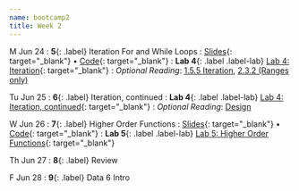```yaml
---
name: bootcamp2
title: Week 2
---
```


M Jun 24
: **5**{: .label} Iteration For and While Loops
  : 
[Slides](https://docs.google.com/presentation/d/1zcdRUVrOlzzpck3Oz8hgSEQhccOiNMarfkkPRkIJYZs/edit?usp=sharing){: target="_blank"} &#8226;
[Code](https://datahub.berkeley.edu/hub/user-redirect/git-pull?repo=https%3A%2F%2Fgithub.com%2Fdata-6-berkeley%2Fsu24-bootcamp&branch=main&urlpath=tree%2Fsu24-bootcamp%2Flecture%2Flec05%2Flec05.ipynb){: target="_blank"}
: **Lab 4**{: .label .label-lab} [Lab 4: Iteration](https://datahub.berkeley.edu/hub/user-redirect/git-pull?repo=https%3A%2F%2Fgithub.com%2Fdata-6-berkeley%2Fsu24-bootcamp&branch=main&urlpath=tree%2Fsu24-bootcamp%2Flab%2Flab04%2Flab04-iteration.ipynb){: target="_blank"}
: *Optional Reading*: [1.5.5 Iteration](http://composingprograms.com/pages/15-control.html#iteration), [2.3.2 (Ranges only)](http://composingprograms.com/pages/23-sequences.html#sequence-iteration)

Tu Jun 25
: **6**{: .label} Iteration, continued
: **Lab 4**{: .label .label-lab} [Lab 4: Iteration, continued](https://datahub.berkeley.edu/hub/user-redirect/git-pull?repo=https%3A%2F%2Fgithub.com%2Fdata-6-berkeley%2Fsu24-bootcamp&branch=main&urlpath=tree%2Fsu24-bootcamp%2Flab%2Flab04%2Flab04-iteration.ipynb){: target="_blank"}
: *Optional Reading*: [Design](https://cs61a.org/assets/slides/06-Design.pdf)

W Jun 26
: **7**{: .label} Higher Order Functions
  : 
[Slides](https://docs.google.com/presentation/d/1PHmuItllR-rW1WFLnx2L_iaGVZv5wS0USKp3xidFc7c/edit?usp=sharing){: target="_blank"} &#8226;
[Code](https://datahub.berkeley.edu/hub/user-redirect/git-pull?repo=https%3A%2F%2Fgithub.com%2Fdata-6-berkeley%2Fsu24-bootcamp&branch=main&urlpath=tree%2Fsu24-bootcamp%2Flecture%2Flec06%2Flec06.ipynb){: target="_blank"}
: **Lab 5**{: .label .label-lab} [Lab 5: Higher Order Functions](https://datahub.berkeley.edu/hub/user-redirect/git-pull?repo=https%3A%2F%2Fgithub.com%2Fdata-6-berkeley%2Fsu24-bootcamp&branch=main&urlpath=tree%2Fsu24-bootcamp%2Flab%2Flab05%2Flab05-higher-order-functions.ipynb){: target="_blank"}

Th Jun 27
: **8**{: .label} Review

F Jun 28
: **9**{: .label} Data 6 Intro
